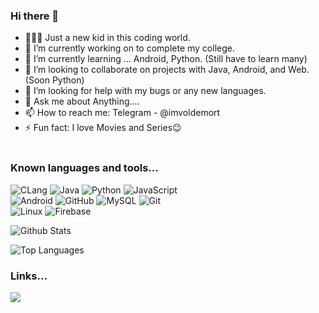 ### Hi there 👋
- 🙋🏽‍♂️ Just a new kid in this coding world.
- 🔭 I’m currently working on to complete my college.
- 🌱 I’m currently learning ... Android, Python. (Still have to learn many)
- 👯 I’m looking to collaborate on projects with Java, Android, and Web. (Soon Python)
- 🤔 I’m looking for help with my bugs or any new languages.
- 💬 Ask me about Anything....
- 📫 How to reach me: Telegram - @imvoldemort
- ⚡ Fun fact: I love Movies and Series😉
</br> </br>

### Known languages and tools...
![CLang](https://img.shields.io/badge/Clang-black.svg?style=for-the-badge&logo=C&labelColor=black)
![Java](https://img.shields.io/badge/Java-black.svg?style=for-the-badge&logo=Java&labelColor=black)
![Python](https://img.shields.io/badge/Python-black.svg?style=for-the-badge&logo=Python&labelColor=black)
![JavaScript](https://img.shields.io/badge/JavaScript-black.svg?style=for-the-badge&logo=Javascript&labelColor=black)
</br>
![Android](https://img.shields.io/badge/Android-black.svg?style=for-the-badge&logo=Android&labelColor=black)
![GitHub](https://img.shields.io/badge/Github-black.svg?style=for-the-badge&logo=Github&labelColor=black)
![MySQL](https://img.shields.io/badge/MySQL-black.svg?style=for-the-badge&logo=MySQL&labelColor=black)
![Git](https://img.shields.io/badge/Git-black.svg?style=for-the-badge&logo=Git&labelColor=black)
</br>
![Linux](https://img.shields.io/badge/Linux-black.svg?style=for-the-badge&logo=Linux&labelColor=black)
![Firebase](https://img.shields.io/badge/Firebase-black.svg?style=for-the-badge&logo=Firebase&labelColor=black)

![Github Stats](https://github-readme-stats.vercel.app/api?username=SandeepUrankar&show_icons=true&count_private=true&include_all_commits=true)

![Top Languages](https://github-readme-stats.vercel.app/api/top-langs/?username=SandeepUrankar&langs_count=10&layout=compact)

### Links...

<a href="http://telegram.dog/imvoldemort"><img src="https://img.shields.io/badge/-Telegram-0088cc?style=for-the-badge&logo=Telegram&logoColor=white"></a>

